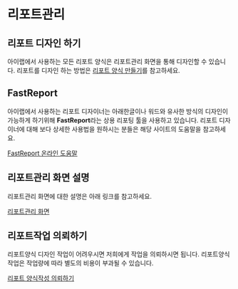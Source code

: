 # 리포트관리

## 리포트 디자인 하기

아이랩에서 사용하는 모든 리포트 양식은 리포트관리 화면을 통해 디자인할 수 있습니다. 리포트를 디자인 하는 방법은 [리포트 양식 만들기](https://github.com/wooritech/ilab-user-manual/tree/dc2557ca13b72c21cc07884c110e4e7920bff543/리포트양식만들기/리포트양식만들기.md)를 참고하세요.

## FastReport

아이랩에서 사용하는 리포트 디자이너는 아래한글이나 워드와 유사한 방식의 디자인이 가능하게 하기위해 **FastReport**라는 상용 리포팅 툴을 사용하고 있습니다. 리포트 디자이너에 대해 보다 상세한 사용법을 원하시는 분들은 해당 사이트의 도움말을 참고하세요.

[FastReport 온라인 도움말](https://www.fast-report.com/public_download/html/FR5UserManual-HTML-en/index.html)

## 리포트관리 화면 설명

리포트관리 화면에 대한 설명은 아래 링크를 참고하세요.

[리포트관리 화면](https://github.com/wooritech/ilab-user-manual/tree/dc2557ca13b72c21cc07884c110e4e7920bff543/리포트양식만들기/200리포트양식만들기기초/201리포트관리화면.md)

## 리포트작업 의뢰하기

리포트양식 디자인 작업이 어려우시면 저희에게 작업을 의뢰하시면 됩니다. 리포트양식 작업은 작업량에 따라 별도의 비용이 부과될 수 있습니다.

[리포트 양식작성 의뢰하기](https://github.com/wooritech/ilab-user-manual/tree/dc2557ca13b72c21cc07884c110e4e7920bff543/리포트양식만들기/리포트양식작성의뢰하기.md)

